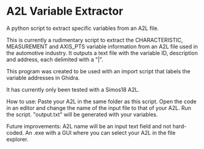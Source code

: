 # A2L Variable Extractor
 A python script to extract specific variables from an A2L file.

This is currently a rudimentary script to extract the CHARACTERISTIC, 
MEASUREMENT and AXIS_PTS variable information from an A2L file used in the automotive industry.
It outputs a text file with the variable ID, description and address, each delimited with a "|".

This program was created to be used with an import script that labels the variable addresses
in Ghidra.

It has currently only been tested with a Simos18 A2L.

How to use:
Paste your A2L in the same folder as this script.
Open the code in an editor and change the name of the input file to that of your A2L.
Run the script.
"output.txt" will be generated with your variables.

Future improvements:
A2L name will be an input text field and not hard-coded.
An .exe with a GUI where you can select your A2L in the file explorer.
